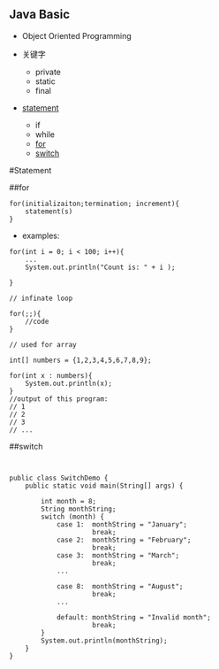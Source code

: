 
## Java Basic
* Object Oriented Programming

* 关键字
    - private
    - static
    - final

* [statement](https://github.com/kaikanwu/Exam-Revision/blob/master/Programming.md#Statement)
    - if
    - while 
    - [for](https://github.com/kaikanwu/Exam-Revision/blob/master/Programming.md##for)
    - [switch](https://github.com/kaikanwu/Exam-Revision/blob/master/Programming.md##switch)






#Statement

##for 
```
for(initializaiton;termination; increment){
    statement(s)
}
```
* examples:
```
for(int i = 0; i < 100; i++){
    ...
    System.out.println("Count is: " + i );

}
```
```
// infinate loop

for(;;){
    //code
}
```




```
// used for array

int[] numbers = {1,2,3,4,5,6,7,8,9};

for(int x : numbers){
    System.out.println(x);
}
//output of this program:
// 1
// 2
// 3
// ...
```

##switch
```


public class SwitchDemo {
    public static void main(String[] args) {

        int month = 8;
        String monthString;
        switch (month) {
            case 1:  monthString = "January";
                     break;
            case 2:  monthString = "February";
                     break;
            case 3:  monthString = "March";
                     break;
            ...

            case 8:  monthString = "August";
                     break;
            ...
         
            default: monthString = "Invalid month";
                     break;
        }
        System.out.println(monthString);
    }
}
```


